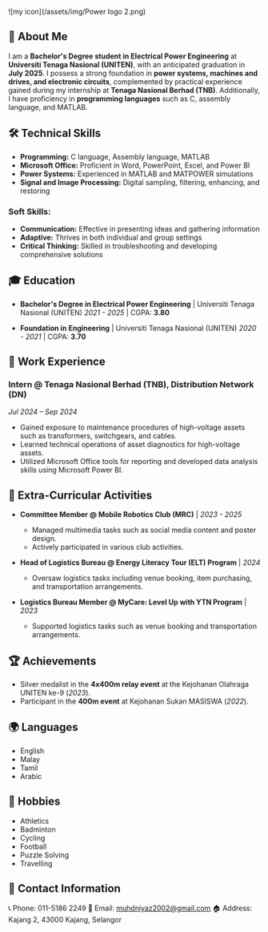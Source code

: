 ![my icon](/assets/img/Power logo 2.png)
## 🚀 About Me

I am a **Bachelor's Degree student in Electrical Power Engineering** at **Universiti Tenaga Nasional (UNITEN)**, with an anticipated graduation in **July 2025**. I possess a strong foundation in **power systems, machines and drives, and electronic circuits**, complemented by practical experience gained during my internship at **Tenaga Nasional Berhad (TNB)**. Additionally, I have proficiency in **programming languages** such as C, assembly language, and MATLAB.

## 🛠 Technical Skills

- **Programming:** C language, Assembly language, MATLAB
- **Microsoft Office:** Proficient in Word, PowerPoint, Excel, and Power BI
- **Power Systems:** Experienced in MATLAB and MATPOWER simulations
- **Signal and Image Processing:** Digital sampling, filtering, enhancing, and restoring

### Soft Skills:
- **Communication:** Effective in presenting ideas and gathering information
- **Adaptive:** Thrives in both individual and group settings
- **Critical Thinking:** Skilled in troubleshooting and developing comprehensive solutions

## 🎓 Education

- **Bachelor's Degree in Electrical Power Engineering** | Universiti Tenaga Nasional (UNITEN)
  *2021 - 2025* | CGPA: **3.80**

- **Foundation in Engineering** | Universiti Tenaga Nasional (UNITEN)
  *2020 - 2021* | CGPA: **3.70**

## 💼 Work Experience

### **Intern @ Tenaga Nasional Berhad (TNB), Distribution Network (DN)**
*Jul 2024 – Sep 2024*
- Gained exposure to maintenance procedures of high-voltage assets such as transformers, switchgears, and cables.
- Learned technical operations of asset diagnostics for high-voltage assets.
- Utilized Microsoft Office tools for reporting and developed data analysis skills using Microsoft Power BI.

## 📂 Extra-Curricular Activities

- **Committee Member @ Mobile Robotics Club (MRC)** | *2023 - 2025*
  - Managed multimedia tasks such as social media content and poster design.
  - Actively participated in various club activities.

- **Head of Logistics Bureau @ Energy Literacy Tour (ELT) Program** | *2024*
  - Oversaw logistics tasks including venue booking, item purchasing, and transportation arrangements.

- **Logistics Bureau Member @ MyCare: Level Up with YTN Program** | *2023*
  - Supported logistics tasks such as venue booking and transportation arrangements.

## 🏆 Achievements

- Silver medalist in the **4x400m relay event** at the Kejohanan Olahraga UNITEN ke-9 (*2023*).
- Participant in the **400m event** at Kejohanan Sukan MASISWA (*2022*).

## 🌍 Languages

- English
- Malay
- Tamil
- Arabic

## 🎯 Hobbies

- Athletics
- Badminton
- Cycling
- Football
- Puzzle Solving
- Travelling

## 📢 Contact Information

📞 Phone: 011-5186 2249
📧 Email: muhdniyaz2002@gmail.com
🏠 Address: Kajang 2, 43000 Kajang, Selangor

